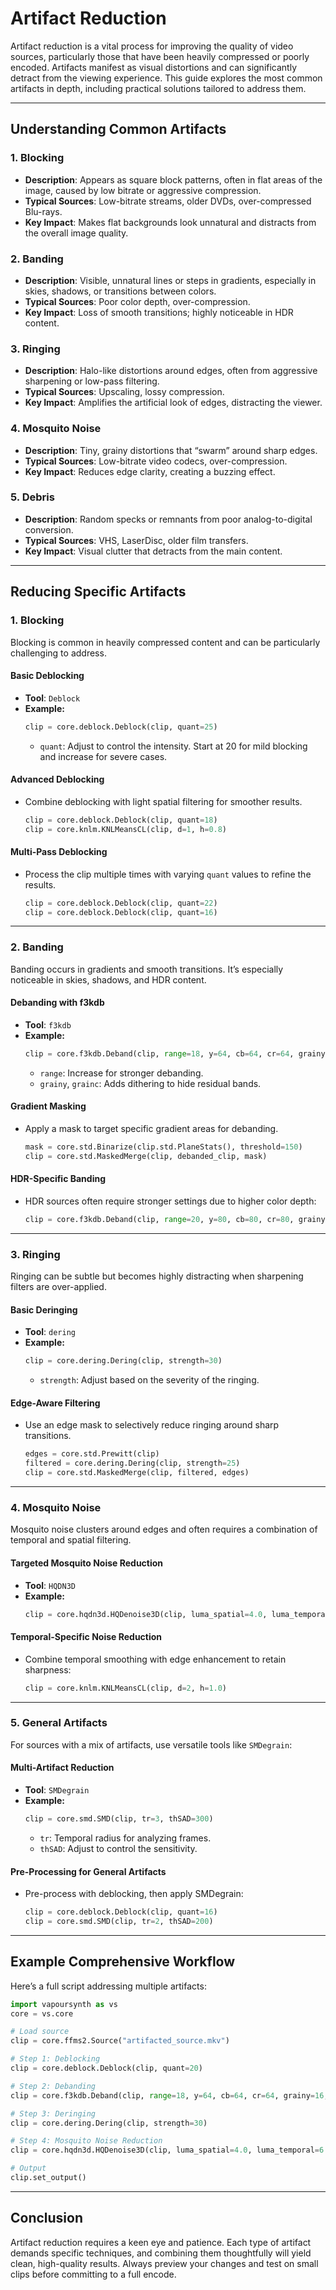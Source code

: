 
# Artifact Reduction

Artifact reduction is a vital process for improving the quality of video sources, particularly those that have been heavily compressed or poorly encoded. Artifacts manifest as visual distortions and can significantly detract from the viewing experience. This guide explores the most common artifacts in depth, including practical solutions tailored to address them.

---

## Understanding Common Artifacts

### 1. **Blocking**
- **Description**: Appears as square block patterns, often in flat areas of the image, caused by low bitrate or aggressive compression.
- **Typical Sources**: Low-bitrate streams, older DVDs, over-compressed Blu-rays.
- **Key Impact**: Makes flat backgrounds look unnatural and distracts from the overall image quality.

### 2. **Banding**
- **Description**: Visible, unnatural lines or steps in gradients, especially in skies, shadows, or transitions between colors.
- **Typical Sources**: Poor color depth, over-compression.
- **Key Impact**: Loss of smooth transitions; highly noticeable in HDR content.

### 3. **Ringing**
- **Description**: Halo-like distortions around edges, often from aggressive sharpening or low-pass filtering.
- **Typical Sources**: Upscaling, lossy compression.
- **Key Impact**: Amplifies the artificial look of edges, distracting the viewer.

### 4. **Mosquito Noise**
- **Description**: Tiny, grainy distortions that “swarm” around sharp edges.
- **Typical Sources**: Low-bitrate video codecs, over-compression.
- **Key Impact**: Reduces edge clarity, creating a buzzing effect.

### 5. **Debris**
- **Description**: Random specks or remnants from poor analog-to-digital conversion.
- **Typical Sources**: VHS, LaserDisc, older film transfers.
- **Key Impact**: Visual clutter that detracts from the main content.

---

## Reducing Specific Artifacts

### 1. **Blocking**
Blocking is common in heavily compressed content and can be particularly challenging to address.

#### **Basic Deblocking**
- **Tool**: `Deblock`
- **Example:**
  ```python
  clip = core.deblock.Deblock(clip, quant=25)
  ```
  - `quant`: Adjust to control the intensity. Start at 20 for mild blocking and increase for severe cases.

#### **Advanced Deblocking**
- Combine deblocking with light spatial filtering for smoother results.
  ```python
  clip = core.deblock.Deblock(clip, quant=18)
  clip = core.knlm.KNLMeansCL(clip, d=1, h=0.8)
  ```

#### **Multi-Pass Deblocking**
- Process the clip multiple times with varying `quant` values to refine the results.
  ```python
  clip = core.deblock.Deblock(clip, quant=22)
  clip = core.deblock.Deblock(clip, quant=16)
  ```

---

### 2. **Banding**
Banding occurs in gradients and smooth transitions. It’s especially noticeable in skies, shadows, and HDR content.

#### **Debanding with f3kdb**
- **Tool**: `f3kdb`
- **Example:**
  ```python
  clip = core.f3kdb.Deband(clip, range=18, y=64, cb=64, cr=64, grainy=16, grainc=16)
  ```
  - `range`: Increase for stronger debanding.
  - `grainy`, `grainc`: Adds dithering to hide residual bands.

#### **Gradient Masking**
- Apply a mask to target specific gradient areas for debanding.
  ```python
  mask = core.std.Binarize(clip.std.PlaneStats(), threshold=150)
  clip = core.std.MaskedMerge(clip, debanded_clip, mask)
  ```

#### **HDR-Specific Banding**
- HDR sources often require stronger settings due to higher color depth:
  ```python
  clip = core.f3kdb.Deband(clip, range=20, y=80, cb=80, cr=80, grainy=20, grainc=20)
  ```

---

### 3. **Ringing**
Ringing can be subtle but becomes highly distracting when sharpening filters are over-applied.

#### **Basic Deringing**
- **Tool**: `dering`
- **Example:**
  ```python
  clip = core.dering.Dering(clip, strength=30)
  ```
  - `strength`: Adjust based on the severity of the ringing.

#### **Edge-Aware Filtering**
- Use an edge mask to selectively reduce ringing around sharp transitions.
  ```python
  edges = core.std.Prewitt(clip)
  filtered = core.dering.Dering(clip, strength=25)
  clip = core.std.MaskedMerge(clip, filtered, edges)
  ```

---

### 4. **Mosquito Noise**
Mosquito noise clusters around edges and often requires a combination of temporal and spatial filtering.

#### **Targeted Mosquito Noise Reduction**
- **Tool**: `HQDN3D`
- **Example:**
  ```python
  clip = core.hqdn3d.HQDenoise3D(clip, luma_spatial=4.0, luma_temporal=6.0)
  ```

#### **Temporal-Specific Noise Reduction**
- Combine temporal smoothing with edge enhancement to retain sharpness:
  ```python
  clip = core.knlm.KNLMeansCL(clip, d=2, h=1.0)
  ```

---

### 5. **General Artifacts**
For sources with a mix of artifacts, use versatile tools like `SMDegrain`:

#### **Multi-Artifact Reduction**
- **Tool**: `SMDegrain`
- **Example:**
  ```python
  clip = core.smd.SMD(clip, tr=3, thSAD=300)
  ```
  - `tr`: Temporal radius for analyzing frames.
  - `thSAD`: Adjust to control the sensitivity.

#### **Pre-Processing for General Artifacts**
- Pre-process with deblocking, then apply SMDegrain:
  ```python
  clip = core.deblock.Deblock(clip, quant=16)
  clip = core.smd.SMD(clip, tr=2, thSAD=200)
  ```

---

## Example Comprehensive Workflow

Here’s a full script addressing multiple artifacts:
```python
import vapoursynth as vs
core = vs.core

# Load source
clip = core.ffms2.Source("artifacted_source.mkv")

# Step 1: Deblocking
clip = core.deblock.Deblock(clip, quant=20)

# Step 2: Debanding
clip = core.f3kdb.Deband(clip, range=18, y=64, cb=64, cr=64, grainy=16, grainc=16)

# Step 3: Deringing
clip = core.dering.Dering(clip, strength=30)

# Step 4: Mosquito Noise Reduction
clip = core.hqdn3d.HQDenoise3D(clip, luma_spatial=4.0, luma_temporal=6.0)

# Output
clip.set_output()
```

---

## Conclusion

Artifact reduction requires a keen eye and patience. Each type of artifact demands specific techniques, and combining them thoughtfully will yield clean, high-quality results. Always preview your changes and test on small clips before committing to a full encode.